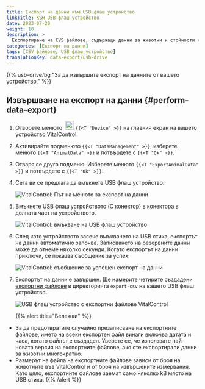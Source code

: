 ```yaml
---
title: Експорт на данни към USB флаш устройство
linkTitle: Към USB флаш устройство
date: 2023-07-20
weight: 10
description: >
  Експортиране на CVS файлове, съдържащи данни за животни и стойности на измервания, съхранени в устройството VitalControl, към USB флаш устройство.
categories: [Експорт на данни]
tags: [CSV файлове, USB флаш устройство]
translationKey: data-export/usb-drive
---
```

{{% usb-drive/bg "За да извършите експорт на данните от вашето устройство," %}}

## Извършване на експорт на данни {#perform-data-export}	

1. Отворете менюто &nbsp;<img src="/icons/device.svg" width="23" align="bottom" alt="Устройство" /> `{{<T "Device" >}}` на главния екран на вашето устройство VitalControl.

2. Активирайте подменюто `{{<T "DataManagement" >}}`, изберете менюто `{{<T "AnimalData" >}}` и потвърдете с `{{<T "Ok" >}}`.

3. Отваря се друго подменю. Изберете менюто `{{<T "ExportAnimalData" >}}` и потвърдете с `{{<T "Ok" >}}`.

4. Сега ви се предлага да вмъкнете USB флаш устройство:

   ![VitalControl: Път на менюто за експорт на данни](../images/data-export.png "Активиране на експорт на данни")

5. Вмъкнете USB флаш устройството (C конектор) в конектора в долната част на устройството.

   ![VitalControl: вмъкване на USB флаш устройство](/images/firmware/update/plug-in-dual-usb-stick.svg "Вмъкване на USB флаш устройство")

6. След като устройството засече вмъкването на USB стика, експортът на данни автоматично започва. Записването на резервните данни може да отнеме няколко секунди. Когато експортът на данни приключи, се показва съобщение за успех:

   ![VitalControl: съобщение за успешен експорт на данни](../images/success-data-export.png "Успешен експорт на данни")

7. Експортът на данни е завършен. Ще намерите четирите създадени [експортни файлове](../export-files/) в директорията `export-csv` на вашето USB флаш устройство.

   ![USB флаш устройство с експортни файлове VitalControl](../images/export-files.png "Експортни файлове на USB флаш устройство")

   {{% alert title="Бележки" %}}
  - За да предотвратите случайно презаписване на експортните файлове, името на всеки експортен файл винаги включва датата и часа, когато файлът е създаден. Уверете се, че използвате най-новата версия на експортните файлове, ако сте експортирали данни за животни многократно.
  - Размерът на файла на експортните файлове зависи от броя на животните във VitalControl и от броя на извършените измервания. Като цяло, експортните файлове заемат само няколко kB място на USB стика.
   {{% /alert %}}
   